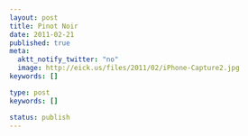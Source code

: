 ```yaml
---
layout: post
title: Pinot Noir
date: 2011-02-21
published: true
meta:
  aktt_notify_twitter: "no"
  image: http://eick.us/files/2011/02/iPhone-Capture2.jpg
keywords: []

type: post
keywords: []

status: publish
---
```



